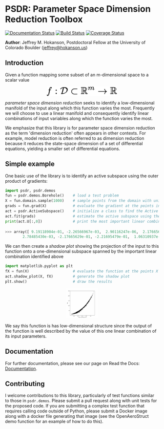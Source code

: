 # PSDR: Parameter Space Dimension Reduction Toolbox
[![Documentation Status](https://readthedocs.org/projects/psdr/badge/?version=latest)](https://psdr.readthedocs.io/en/latest/?badge=latest)
[![Build Status](https://travis-ci.org/jeffrey-hokanson/PSDR.svg?branch=master)](https://travis-ci.org/jeffrey-hokanson/PSDR)
[![Coverage Status](https://coveralls.io/repos/github/jeffrey-hokanson/PSDR/badge.svg?branch=master)](https://coveralls.io/github/jeffrey-hokanson/PSDR?branch=master)

**Author**: Jeffrey M. Hokanson, Postdoctoral Fellow at the University of Colorado Boulder (jeffrey@hokanson.us)


## Introduction
Given a function mapping some subset of an m-dimensional space to a scalar value
<p align="center">
<img src="eqn1.png" alt="f: D subset R^m to R" height="30" style="display: block; margin: 0 auto" />
</p>

*parameter space dimension reduction* seeks to identify a low-dimensional manifold
of the input along which this function varies the most.
Frequently we will choose to use a linear manifold
and consequently identify linear combinations of input variables along 
which the function varies the most.

We emphasize that this library is for parameter space dimension reduction
as the term 'dimension reduction' often appears in other contexts.
For example, model reduction is often referred to as dimension reduction
because it reduces the state-space dimension of a set of differential equations,
yielding a smaller set of differential equations.

## Simple example

One basic use of the library is to identify an active subspace using
the outer product of gradients:

```python
import psdr, psdr.demos
fun = psdr.demos.Borehole()    # load a test problem
X = fun.domain.sample(1000)    # sample points from the domain with uniform probabilty
grads = fun.grad(X)            # evaluate the gradient at the points in X
act = psdr.ActiveSubspace()    # initialize a class to find the Active Subspace
act.fit(grads)                 # estimate the active subspace using these Monte-Carlo samples
print(act.U[:,0])              # print the most important linear combination of variables

>>> array([ 9.19118904e-01, -2.26566967e-03,  2.90116247e-06,  2.17665629e-01,
        2.78485430e-03, -2.17665629e-01, -2.21695479e-01,  1.06310937e-01])
```

We can then create a *shadow plot* showing the projection of the input to this function
onto a one-dimensional subspace spanned by the important linear combination identified above

```python
import matplotlib.pyplot as plt
fX = fun(X)                    # evaluate the function at the points X
act.shadow_plot(X, fX)         # generate the shadow plot
plt.show()                     # draw the results
```

<p align="center">
<img src="shadow.png" alt="A shadow plot for the borehole function" height="100" style="display: block; margin: 0 auto" />
</p>

We say this function is has low-dimensional structure since the output of the function
is well described by the value of this one linear combination of its input parameters.


## Documentation
For further documentation, please see our page on Read the Docs:
[Documentation](https://psdr.readthedocs.io/en/latest/).


## Contributing
I welcome contributions to this library,
particularly of test functions similar to those in `psdr.demos`.
Please submit a pull request along with unit tests for the proposed code.
If you are submitting a complex test function that requires calling code outside of Python,
please submit a Docker image along with a docker file generating that image
(see the OpenAeroStruct demo function for an example of how to do this).

